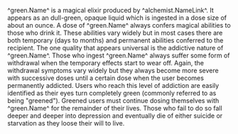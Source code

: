 ^green.Name^ is a magical elixir produced by ^alchemist.NameLink^. It appears as an dull-green, opaque liquid which is ingested in a dose size of about an ounce. A dose of ^green.Name^ always confers magical abilities to those who drink it. These abilities vary widely but in most cases there are both temporary (days to months) and permanent abilities conferred to the recipient. The one quality that appears universal is the addictive nature of ^green.Name^. Those who ingest ^green.Name^ always suffer some form of withdrawal when the temporary effects start to wear off. Again, the withdrawal symptoms vary widely but they always become more severe with successive doses until a certain dose when the user becomes permanently addicted. Users who reach this level of addiction are easily identified as their eyes turn completely green (commonly referred to as being "greened"). Greened users must continue dosing themselves with ^green.Name^ for the remainder of their lives. Those who fail to do so fall deeper and deeper into depression and eventually die of either suicide or starvation as they loose their will to live.